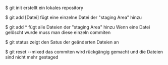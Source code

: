 $ git init
  erstellt ein lokales repository

$ git add [Datei]
  fügt eine einzelne Datei der "staging Area" hinzu

$ git add *
  fügt alle Dateien der "staging Area" hinzu
  Wenn eine Datei gelöscht wurde muss man diese einzeln
  commiten

$ git status
  zeigt den Satus der geänderten Dateien an

$ git reset --mixed
  das commiten wird rückgängig gemacht und die Dateien sind
  nicht mehr gestaged
